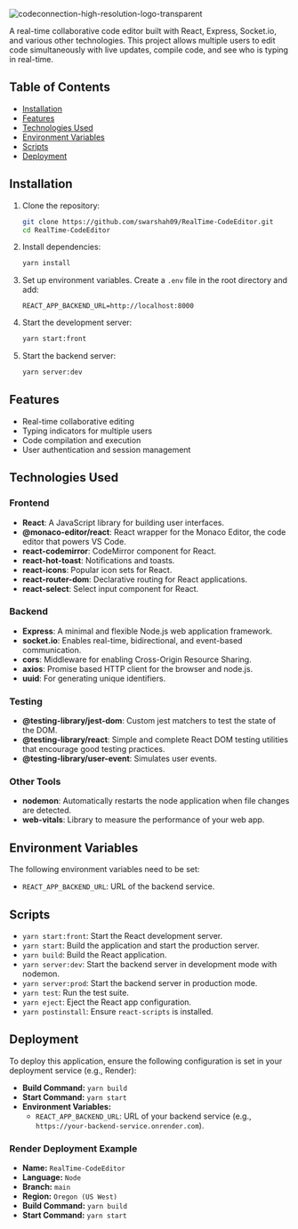 ![codeconnection-high-resolution-logo-transparent](https://github.com/swarshah09/da/assets/90791181/8a2a9cb9-f21c-40ef-a595-6b2d7689eaaa)

A real-time collaborative code editor built with React, Express, Socket.io, and various other technologies. This project allows multiple users to edit code simultaneously with live updates, compile code, and see who is typing in real-time.

## Table of Contents
- [Installation](#installation)
- [Features](#features)
- [Technologies Used](#technologies-used)
- [Environment Variables](#environment-variables)
- [Scripts](#scripts)
- [Deployment](#deployment)

## Installation

1. Clone the repository:
   ```sh
   git clone https://github.com/swarshah09/RealTime-CodeEditor.git
   cd RealTime-CodeEditor
   ```

2. Install dependencies:
   ```sh
   yarn install
   ```

3. Set up environment variables. Create a `.env` file in the root directory and add:
   ```env
   REACT_APP_BACKEND_URL=http://localhost:8000
   ```

4. Start the development server:
   ```sh
   yarn start:front
   ```

5. Start the backend server:
   ```sh
   yarn server:dev
   ```

## Features

- Real-time collaborative editing
- Typing indicators for multiple users
- Code compilation and execution
- User authentication and session management

## Technologies Used

### Frontend
- **React**: A JavaScript library for building user interfaces.
- **@monaco-editor/react**: React wrapper for the Monaco Editor, the code editor that powers VS Code.
- **react-codemirror**: CodeMirror component for React.
- **react-hot-toast**: Notifications and toasts.
- **react-icons**: Popular icon sets for React.
- **react-router-dom**: Declarative routing for React applications.
- **react-select**: Select input component for React.

### Backend
- **Express**: A minimal and flexible Node.js web application framework.
- **socket.io**: Enables real-time, bidirectional, and event-based communication.
- **cors**: Middleware for enabling Cross-Origin Resource Sharing.
- **axios**: Promise based HTTP client for the browser and node.js.
- **uuid**: For generating unique identifiers.

### Testing
- **@testing-library/jest-dom**: Custom jest matchers to test the state of the DOM.
- **@testing-library/react**: Simple and complete React DOM testing utilities that encourage good testing practices.
- **@testing-library/user-event**: Simulates user events.

### Other Tools
- **nodemon**: Automatically restarts the node application when file changes are detected.
- **web-vitals**: Library to measure the performance of your web app.

## Environment Variables

The following environment variables need to be set:

- `REACT_APP_BACKEND_URL`: URL of the backend service.

## Scripts

- `yarn start:front`: Start the React development server.
- `yarn start`: Build the application and start the production server.
- `yarn build`: Build the React application.
- `yarn server:dev`: Start the backend server in development mode with nodemon.
- `yarn server:prod`: Start the backend server in production mode.
- `yarn test`: Run the test suite.
- `yarn eject`: Eject the React app configuration.
- `yarn postinstall`: Ensure `react-scripts` is installed.

## Deployment

To deploy this application, ensure the following configuration is set in your deployment service (e.g., Render):

- **Build Command:** `yarn build`
- **Start Command:** `yarn start`
- **Environment Variables:** 
  - `REACT_APP_BACKEND_URL`: URL of your backend service (e.g., `https://your-backend-service.onrender.com`).

### Render Deployment Example

- **Name:** `RealTime-CodeEditor`
- **Language:** `Node`
- **Branch:** `main`
- **Region:** `Oregon (US West)`
- **Build Command:** `yarn build`
- **Start Command:** `yarn start`
